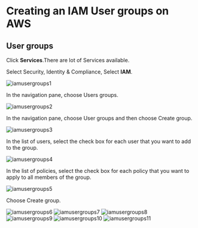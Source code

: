 # Creating an IAM User groups on AWS
## User groups

Click **Services**.There are lot of Services available.

Select Security, Identity & Compliance, Select **IAM**.

![iamusergroups1](https://github.com/selvaraj-kuppusamy/AmazonWebServices/blob/main/Services/Security%2C%20Identity%20%26%20Compliance/IAM/Access%20management/Usergroups/assets/iamusergroups1.png)

In the navigation pane, choose Users groups.

![iamusergroups2](https://github.com/selvaraj-kuppusamy/AmazonWebServices/blob/main/Services/Security%2C%20Identity%20%26%20Compliance/IAM/Access%20management/Usergroups/assets/iamusergroups2.png)

In the navigation pane, choose User groups and then choose Create group.

![iamusergroups3](https://github.com/selvaraj-kuppusamy/AmazonWebServices/blob/main/Services/Security%2C%20Identity%20%26%20Compliance/IAM/Access%20management/Usergroups/assets/iamusergroups3.png)

In the list of users, select the check box for each user that you want to add to the group.

![iamusergroups4](https://github.com/selvaraj-kuppusamy/AmazonWebServices/blob/main/Services/Security%2C%20Identity%20%26%20Compliance/IAM/Access%20management/Usergroups/assets/iamusergroups4.png)

In the list of policies, select the check box for each policy that you want to apply to all members of the group.

![iamusergroups5](https://github.com/selvaraj-kuppusamy/AmazonWebServices/blob/main/Services/Security%2C%20Identity%20%26%20Compliance/IAM/Access%20management/Usergroups/assets/iamusergroups5.png)

Choose Create group.

![iamusergroups6](https://github.com/selvaraj-kuppusamy/AmazonWebServices/blob/main/Services/Security%2C%20Identity%20%26%20Compliance/IAM/Access%20management/Usergroups/assets/iamusergroups6.png)
![iamusergroups7](https://github.com/selvaraj-kuppusamy/AmazonWebServices/blob/main/Services/Security%2C%20Identity%20%26%20Compliance/IAM/Access%20management/Usergroups/assets/iamusergroups7.png)
![iamusergroups8](https://github.com/selvaraj-kuppusamy/AmazonWebServices/blob/main/Services/Security%2C%20Identity%20%26%20Compliance/IAM/Access%20management/Usergroups/assets/iamusergroups8.png)
![iamusergroups9](https://github.com/selvaraj-kuppusamy/AmazonWebServices/blob/main/Services/Security%2C%20Identity%20%26%20Compliance/IAM/Access%20management/Usergroups/assets/iamusergroups9.png)
![iamusergroups10](https://github.com/selvaraj-kuppusamy/AmazonWebServices/blob/main/Services/Security%2C%20Identity%20%26%20Compliance/IAM/Access%20management/Usergroups/assets/iamusergroups10.png)
![iamusergroups11](https://github.com/selvaraj-kuppusamy/AmazonWebServices/blob/main/Services/Security%2C%20Identity%20%26%20Compliance/IAM/Access%20management/Usergroups/assets/iamusergroups11.png)
